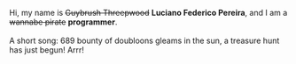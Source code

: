Hi, my name is ~~Guybrush Threepwood~~ **Luciano Federico Pereira**, and I am a ~~wannabe pirate~~ **programmer**.<br><br>A short song: 689 bounty of doubloons gleams in the sun, a treasure hunt has just begun! Arrr!
